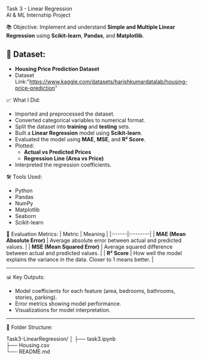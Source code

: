 Task 3 - Linear Regression  
AI & ML Internship Project

📚 Objective:
Implement and understand **Simple and Multiple Linear Regression** using **Scikit-learn**, **Pandas**, and **Matplotlib**.


## 📂 Dataset:
- **Housing Price Prediction Dataset**  
- Dataset Link:"https://www.kaggle.com/datasets/harishkumardatalab/housing-price-prediction"

📈 What I Did:
- Imported and preprocessed the dataset.
- Converted categorical variables to numerical format.
- Split the dataset into **training** and **testing** sets.
- Built a **Linear Regression** model using **Scikit-learn**.
- Evaluated the model using **MAE**, **MSE**, and **R² Score**.
- Plotted:
  - **Actual vs Predicted Prices**
  - **Regression Line (Area vs Price)**
- Interpreted the regression coefficients.


🛠 Tools Used:
- Python
- Pandas
- NumPy
- Matplotlib
- Seaborn
- Scikit-learn


🧪 Evaluation Metrics:
| Metric | Meaning |
|:------|:--------|
| **MAE (Mean Absolute Error)** | Average absolute error between actual and predicted values. |
| **MSE (Mean Squared Error)** | Average squared difference between actual and predicted values. |
| **R² Score** | How well the model explains the variance in the data. Closer to 1 means better. |

---

 📊 Key Outputs:
- Model coefficients for each feature (area, bedrooms, bathrooms, stories, parking).
- Error metrics showing model performance.
- Visualizations for model interpretation.

---

📎 Folder Structure:

Task3-LinearRegression/
│
├── task3.ipynb  
├── Housing.csv   
└── README.md    
